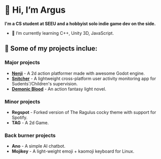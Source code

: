 # 👋 Hi, I’m Argus
__I'm a CS student at SEEU and a hobbyist solo indie game dev on the side.__
- 🌱 I’m currently learning C++, Unity 3D, JavaScript.
## 🎯 Some of my projects inclue:
  ### Major projects
  * [__Nenji__](https://morphykun0vvv0.itch.io/nenji) - A 2d action platformer made with awesome Godot engine. 
  * [__Snitcher__](https://github.com/Argus-Khan/Snitcher) - A lightweight cross-platform user activity monitoring app for Sudents'/Children's supervision.
  * [__Demonic Blood__](https://www.wattpad.com/story/233183793-demonic-blood) - An action fantasy light novel.
  ### Minor projects
  * __Regspot__ - Forked version of The Ragulus cocky theme with support for Spotify.
  * __TAG__ - A 2d Game.
  ### Back burner projects
  * __Ano__ - A simple AI chatbot.
  * __Mojikey__ - A light-weight emoji + kaomoji keyboard for Linux.
